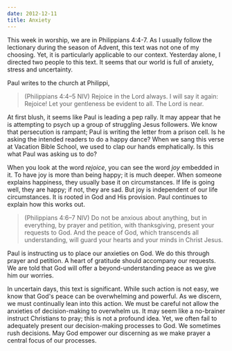 ```yaml
---
date: 2012-12-11
title: Anxiety
---
```


This week in worship, we are in Philippians 4:4-7. As I usually follow the lectionary during the season of Advent, this text was not one of my choosing. Yet, it is particularly applicable to our context. Yesterday alone, I directed two people to this text. It seems that our world is full of anxiety, stress and uncertainty. 

Paul writes to the church at Philippi,

>(Philippians 4:4–5 NIV) Rejoice in the Lord always. I will say it again: Rejoice! Let your gentleness be evident to all. The Lord is near. 

At first blush, it seems like Paul is leading a pep rally. It may appear that he is attempting to psych up a group of struggling Jesus followers. We know that persecution is rampant; Paul is writing the letter from a prison cell. Is he asking the intended readers to do a happy dance? When we sang this verse at Vacation Bible School, we used to clap our hands emphatically. Is this what Paul was asking us to do?

When you look at the word *rejoice*, you can see the word *joy* embedded in it. To have joy is more than being happy; it is much deeper. When someone explains happiness, they usually base it on circumstances. If life is going well, they are happy; if not, they are sad. But joy is independent of our life circumstances. It is rooted in God and His provision. Paul continues to explain how this works out.

>(Philippians 4:6–7 NIV) Do not be anxious about anything, but in everything, by prayer and petition, with thanksgiving, present your requests to God. And the peace of God, which transcends all understanding, will guard your hearts and your minds in Christ Jesus. 

Paul is instructing us to place our anxieties on God. We do this through prayer and petition. A heart of gratitude should accompany our requests. We are told that God will offer a beyond-understanding peace as we give him our worries. 

In uncertain days, this text is significant. While such action is not easy, we know that God's peace can be overwhelming and powerful. As we discern, we must continually lean into this action. We must be careful not allow the anxieties of decision-making to overwhelm us. It may seem like a no-brainer instruct Christians to pray; this is not a profound idea. Yet, we often fail to adequately present our decision-making processes to God. We sometimes rush decisions. May God empower our discerning as we make prayer a central focus of our processes.